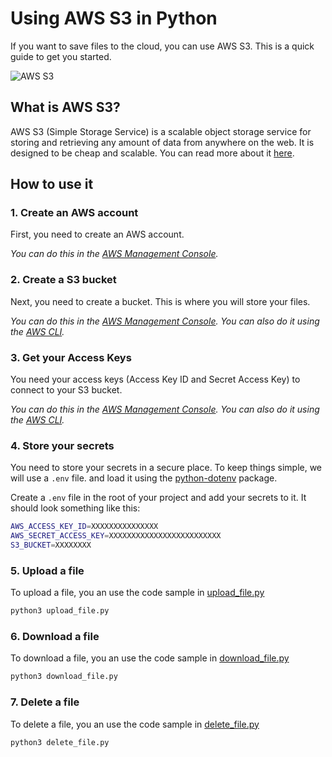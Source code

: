 # Using AWS S3 in Python

If you want to save files to the cloud, you can use AWS S3. This is a quick guide to get you started.

![AWS S3](https://fathomtech.io/blog/using-aws-s3-and-cloudfront-for-fast-static-web-sites/amazon-s3.png)

## What is AWS S3?

AWS S3 (Simple Storage Service) is a scalable object storage service for storing and retrieving any amount of data from anywhere on the web. It is designed to be cheap and scalable. You can read more about it [here](https://aws.amazon.com/s3/).

## How to use it

### 1. Create an AWS account

First, you need to create an AWS account.

*You can do this in the [AWS Management Console](https://aws.amazon.com/console/).*


### 2. Create a S3 bucket

Next, you need to create a bucket. This is where you will store your files. 

*You can do this in the [AWS Management Console](https://aws.amazon.com/console/). You can also do it using the [AWS CLI](https://aws.amazon.com/cli/).*

### 3. Get your Access Keys

You need your access keys (Access Key ID and Secret Access Key) to connect to your S3 bucket. 

*You can do this in the [AWS Management Console](https://aws.amazon.com/console/). You can also do it using the [AWS CLI](https://aws.amazon.com/cli/).*

### 4. Store your secrets

You need to store your secrets in a secure place. To keep things simple, we will use a `.env` file. and load it using the [python-dotenv](https://pypi.org/project/python-dotenv/) package.

Create a `.env` file in the root of your project and add your secrets to it. It should look something like this:

```bash
AWS_ACCESS_KEY_ID=XXXXXXXXXXXXXXX
AWS_SECRET_ACCESS_KEY=XXXXXXXXXXXXXXXXXXXXXXXXX
S3_BUCKET=XXXXXXXX
```

### 5. Upload a file
To upload a file, you an use the code sample in [upload_file.py](./upload_file.py)

```bash
python3 upload_file.py
```

### 6. Download a file
To download a file, you an use the code sample in [download_file.py](./download_file.py)

```bash
python3 download_file.py
```


### 7. Delete a file
To delete a file, you an use the code sample in [delete_file.py](./delete_file.py)

```bash
python3 delete_file.py
```